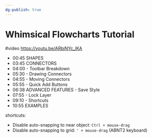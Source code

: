 ```yaml
---
dg-publish: true
---
```

# Whimsical Flowcharts Tutorial

#video <https://youtu.be/ARbjNYc_lKA>

- 00:45 SHAPES
- 03:45 CONNECTORS
- 04:00 - Toolbar Breakdown
- 05:30 - Drawing Connectors
- 04:55 - Moving Connectors
- 05:55 - Quick Add Buttons
- 06:38 ADVANCED FEATURES - Save Style
- 07:55 - Lock Layer
- 09:10 - Shortcuts
- 10:55 EXAMPLES

shortcuts:

- Disable auto-snapping to near object: `Ctrl + mouse-drag`
- Disable auto-snapping to grid: `' + mouse-drag` (ABNT2 keyboard)



